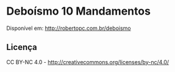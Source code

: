 # Deboísmo 10 Mandamentos
Disponível em: http://robertopc.com.br/deboismo

## Licença
CC BY-NC 4.0 - http://creativecommons.org/licenses/by-nc/4.0/
